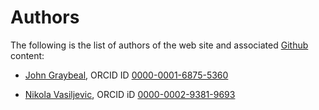 # Authors

The following is the list of authors of the web site and associated [Github](https://github.com/fair-data-collective/excel2rdf) content:

- [John Graybeal](https://www.linkedin.com/in/johngraybeal/), ORCID ID [0000-0001-6875-5360](https://orcid.org/0000-0001-6875-5360)

- [Nikola Vasiljevic](https://www.linkedin.com/in/niva83/), ORCID iD [0000-0002-9381-9693](https://orcid.org/0000-0002-9381-9693)
